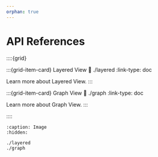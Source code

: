 ```yaml
---
orphan: true
---
```


# API References

::::{grid}

:::{grid-item-card} Layered View
:link: ./layered
:link-type: doc

Learn more about Layered View.
:::

:::{grid-item-card} Graph View
:link: ./graph
:link-type: doc

Learn more about Graph View.
:::

::::

```{toctree}
:caption: Image
:hidden:

./layered
./graph
```
